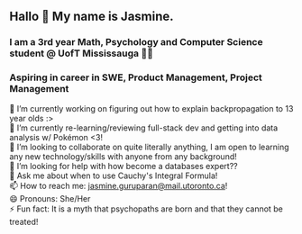 ## Hallo 👋 My name is Jasmine.
### I am a 3rd year Math, Psychology and Computer Science student @ UofT Mississauga 🦌💫
### Aspiring in career in SWE, Product Management, Project Management
<!--
**jasmineguru/jasmineguru** is a ✨ _special_ ✨ repository because its `README.md` (this file) appears on your GitHub profile.

Here are some ideas to get you started:

🔭 I’m currently working on my Databases and Machine Learning Assignments for now 😭
🌱 I’m currently learning PostgreSQL
👯 I’m looking to collaborate on quite literally anything, I am so open to learn any new technology with anyone from any background!
🤔 I’m looking for help with understanding what convoluted neural networks are and why should I care??
💬 Ask me about when to use Cauchy's Integral Formula or how to differentiate individuals with Anti-Social Personality Disorder and Psychopaths
📫 How to reach me: jasmine1012014g@gmail.com !
😄 Pronouns: She/Her
⚡ Fun fact: It is a myth that psychopaths are born and that they cannot be treated! 
-->
🔭 I’m currently working on figuring out how to explain backpropagation to 13 year olds :>\
🌱 I’m currently re-learning/reviewing full-stack dev and getting into data analysis w/ Pokémon <3! \
👯 I’m looking to collaborate on quite literally anything, I am open to learning any new technology/skills with anyone from any background! \
🤔 I’m looking for help with how become a databases expert?? \
💬 Ask me about when to use Cauchy's Integral Formula! \
📫 How to reach me: jasmine.guruparan@mail.utoronto.ca! \
😄 Pronouns: She/Her \
⚡ Fun fact: It is a myth that psychopaths are born and that they cannot be treated! 
